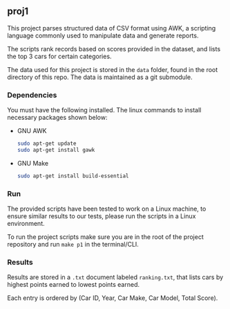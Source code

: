 ## proj1

This project parses structured data of CSV format using AWK, a scripting language commonly used to manipulate data and generate reports. 

The scripts rank records based on scores provided in the dataset, and lists the top 3 cars for certain categories.

The data used for this project is stored in the `data` folder, found in the root directory of this repo. The data is maintained as a git submodule.

### Dependencies 

You must have the following installed. The linux commands to install necessary packages shown below: 

* GNU AWK
  ```sh
  sudo apt-get update
  sudo apt-get install gawk
  ```
* GNU Make
  ```sh
  sudo apt-get install build-essential
  ```

### Run

The provided scripts have been tested to work on a Linux machine, to ensure similar results to our tests, please run the scripts in a Linux environment.

To run the project scripts make sure you are in the root of the project repository and run `make p1` in the terminal/CLI. 

### Results

Results are stored in a `.txt` document labeled `ranking.txt`, that lists cars by highest points earned to lowest points earned. 

Each entry is ordered by (Car ID, Year, Car Make, Car Model, Total Score).
